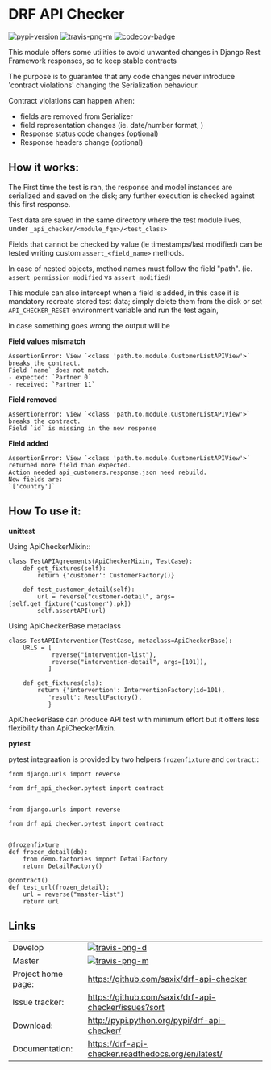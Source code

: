 # DRF API Checker


[![pypi-version]][pypi] [![travis-png-m]][travis-l-m] [![codecov-badge]][codecov]


This module offers some utilities to avoid unwanted changes in Django Rest Framework responses,
so to keep stable contracts

The purpose is to guarantee that any code changes never introduce 'contract violations'
changing the Serialization behaviour.


Contract violations can happen when:

- fields are removed from Serializer
- field representation changes (ie. date/number format, )
- Response status code changes (optional)
- Response headers change (optional)


How it works:
-------------

The First time the test is ran, the response and model instances are serialized and
saved on the disk; any further execution is checked against this first response.

Test data are saved in the same directory where the test module lives,
under `_api_checker/<module_fqn>/<test_class>`

Fields that cannot be checked by value (ie timestamps/last modified) can be tested writing
custom `assert_<field_name>` methods.

In case of nested objects, method names must follow the field "path".
(ie. `assert_permission_modified` vs `assert_modified`)

This module can also intercept when a field is added,
in this case it is mandatory recreate stored test data; simply delete them from the disk
or set `API_CHECKER_RESET` environment variable and run the test again,


in case something goes wrong the output will be

**Field values mismatch**

    AssertionError: View `<class 'path.to.module.CustomerListAPIView'>` breaks the contract.
    Field `name` does not match.
    - expected: `Partner 0`
    - received: `Partner 11`


**Field removed**

    AssertionError: View `<class 'path.to.module.CustomerListAPIView'>` breaks the contract.
    Field `id` is missing in the new response


**Field added**

    AssertionError: View `<class 'path.to.module.CustomerListAPIView'>` returned more field than expected.
    Action needed api_customers.response.json need rebuild.
    New fields are:
    `['country']`


How To use it:
--------------

**unittest**


Using ApiCheckerMixin::

    class TestAPIAgreements(ApiCheckerMixin, TestCase):
        def get_fixtures(self):
            return {'customer': CustomerFactory()}

        def test_customer_detail(self):
            url = reverse("customer-detail", args=[self.get_fixture('customer').pk])
            self.assertAPI(url)


Using ApiCheckerBase metaclass


    class TestAPIIntervention(TestCase, metaclass=ApiCheckerBase):
        URLS = [
                reverse("intervention-list"),
                reverse("intervention-detail", args=[101]),
               ]

        def get_fixtures(cls):
            return {'intervention': InterventionFactory(id=101),
               'result': ResultFactory(),
               }

ApiCheckerBase can produce API test with minimum effort but it offers less flexibility
than ApiCheckerMixin.

**pytest**


pytest integraation is provided by two helpers `frozenfixture` and `contract`::

    from django.urls import reverse

    from drf_api_checker.pytest import contract


    from django.urls import reverse

    from drf_api_checker.pytest import contract


    @frozenfixture
    def frozen_detail(db):
        from demo.factories import DetailFactory
        return DetailFactory()

    @contract()
    def test_url(frozen_detail):
        url = reverse("master-list")
        return url




Links
-----

|||
|--------------------|------------------------------------------------------------|
| Develop            | [![travis-png-d]][travis-l-d]|
| Master             | [![travis-png-m]][travis-l-m]|
| Project home page: | https://github.com/saxix/drf-api-checker                   |
| Issue tracker:     | https://github.com/saxix/drf-api-checker/issues?sort       |
| Download:          | http://pypi.python.org/pypi/drf-api-checker/               |
| Documentation:     | https://drf-api-checker.readthedocs.org/en/latest/         |



[travis-png-m]: https://secure.travis-ci.org/saxix/drf-api-checker.svg?branch=master
[travis-l-m]: https://travis-ci.org/saxix/drf-api-checker?branch=master

[travis-png-d]: https://secure.travis-ci.org/saxix/drf-api-checker.svg?branch=develop
[travis-l-d]: https://travis-ci.org/saxix/drf-api-checker?branch=develop

[codecov-badge]: https://codecov.io/gh/saxix/drf-api-checker/branch/develop/graph/badge.svg
[codecov]: https://codecov.io/gh/saxix/drf-api-checker

[pypi-version]: https://img.shields.io/pypi/v/drf-api-checker.svg
[pypi]: https://pypi.org/project/drf-api-checker/
